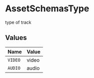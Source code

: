 # AssetSchemasType

type of track


## Values

| Name    | Value   |
| ------- | ------- |
| `VIDEO` | video   |
| `AUDIO` | audio   |